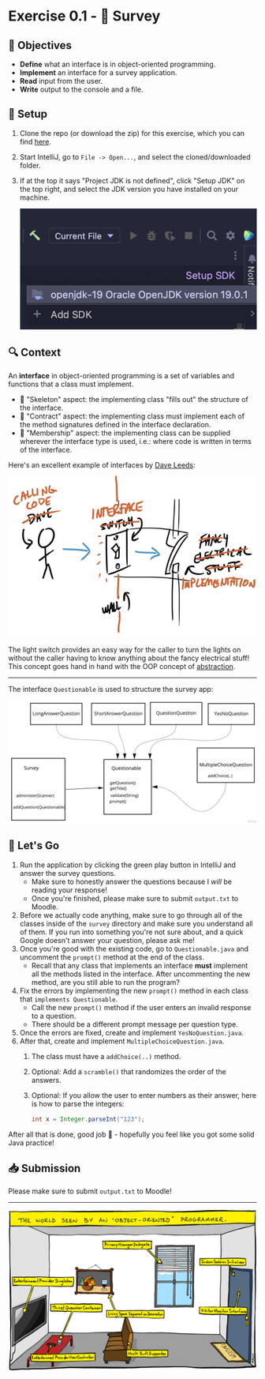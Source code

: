 # Exercise 0.1 - 📝 Survey

## 🎯 Objectives

- **Define** what an interface is in object-oriented programming.
- **Implement** an interface for a survey application.
- **Read** input from the user.
- **Write** output to the console and a file.

## 🔨 Setup

1. Clone the repo (or download the zip) for this exercise, which you can find [here](https://github.com/JAC-CS-Programming-4-W23/E0.1-Survey).
2. Start IntelliJ, go to `File -> Open...`, and select the cloned/downloaded folder.
3. If at the top it says "Project JDK is not defined", click "Setup JDK" on the top right, and select the JDK version you have installed on your machine.

   ![Setup JDK](./images/Setup-JDK.png)

## 🔍 Context

An **interface** in object-oriented programming is a set of variables and functions that a class must implement.

- 🦴 "Skeleton" aspect: the implementing class "fills out" the structure of the interface.
- 📑 "Contract" aspect: the implementing class must implement each of the method signatures defined in the interface declaration.
- 🔌 "Membership" aspect: the implementing class can be supplied wherever the interface type is used, i.e.: where code is written in terms of the interface.

Here's an excellent example of interfaces by [Dave Leeds](https://www.hitthebits.com/p/about-me.html):

[![Interface](./images/Interface.png)](https://www.hitthebits.com/2012/11/what-are-interfaces.html)

The light switch provides an easy way for the caller to turn the lights on without the caller having to know anything about the fancy electrical stuff! This concept goes hand in hand with the OOP concept of [abstraction](https://www.digitalocean.com/community/tutorials/what-is-abstraction-in-oops).

---

The interface `Questionable` is used to structure the survey app:

![Diagram](./images/Diagram.png)

## 🚦 Let's Go

1. Run the application by clicking the green play button in IntelliJ and answer the survey questions.
   - Make sure to honestly answer the questions because I _will_ be reading your response!
   - Once you're finished, please make sure to submit `output.txt` to Moodle.
2. Before we actually code anything, make sure to go through all of the classes inside of the `survey` directory and make sure you understand all of them. If you run into something you're not sure about, and a quick Google doesn't answer your question, please ask me!
3. Once you're good with the existing code, go to `Questionable.java` and uncomment the `prompt()` method at the end of the class.
   - Recall that any class that implements an interface **must** implement all the methods listed in the interface. After uncommenting the new method, are you still able to run the program?
4. Fix the errors by implementing the new `prompt()` method in each class that `implements Questionable`.
   - Call the new `prompt()` method if the user enters an invalid response to a question.
   - There should be a different prompt message per question type.
5. Once the errors are fixed, create and implement `YesNoQuestion.java`.
6. After that, create and implement `MultipleChoiceQuestion.java`.
   1. The class must have a `addChoice(..)` method.
   2. Optional: Add a `scramble()` that randomizes the order of the answers.
   3. Optional: If you allow the user to enter numbers as their answer, here is how to parse the integers:

      ```java
      int x = Integer.parseInt("123");
      ```

After all that is done, good job 🎉 - hopefully you feel like you got some solid Java practice!

## 📥 Submission

Please make sure to submit `output.txt` to Moodle!

---

[![Comic](./images/Comic.png)](https://bonkersworld.net/object-world)
